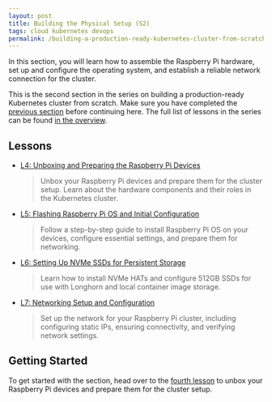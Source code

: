 ```yaml
---
layout: post
title: Building the Physical Setup (S2)
tags: cloud kubernetes devops
permalink: /building-a-production-ready-kubernetes-cluster-from-scratch/section-2
---
```


In this section, you will learn how to assemble the Raspberry Pi hardware, set
up and configure the operating system, and establish a reliable network
connection for the cluster.

This is the second section in the series on building a production-ready
Kubernetes cluster from scratch. Make sure you have completed the
[previous section](#) before continuing here. The full list of lessons in the
series can be found
[in the overview](/building-a-production-ready-kubernetes-cluster-from-scratch).

## Lessons

- [L4: Unboxing and Preparing the Raspberry Pi Devices](/2024/XX/XX/building-a-production-ready-kubernetes-cluster-from-scratch-l4)

  > Unbox your Raspberry Pi devices and prepare them for the cluster setup.
  > Learn about the hardware components and their roles in the Kubernetes
  > cluster.

- [L5: Flashing Raspberry Pi OS and Initial Configuration](/2024/XX/XX/building-a-production-ready-kubernetes-cluster-from-scratch-l5)

  > Follow a step-by-step guide to install Raspberry Pi OS on your devices,
  > configure essential settings, and prepare them for networking.

- [L6: Setting Up NVMe SSDs for Persistent Storage](/2024/XX/XX/building-a-production-ready-kubernetes-cluster-from-scratch-l6)

  > Learn how to install NVMe HATs and configure 512GB SSDs for use with
  > Longhorn and local container image storage.

- [L7: Networking Setup and Configuration](/2024/XX/XX/building-a-production-ready-kubernetes-cluster-from-scratch-l7)
  > Set up the network for your Raspberry Pi cluster, including configuring
  > static IPs, ensuring connectivity, and verifying network settings.

## Getting Started

To get started with the section, head over to the
[fourth lesson](/building-a-production-ready-kubernetes-cluster-from-scratch/lession-4)
to unbox your Raspberry Pi devices and prepare them for the cluster setup.
